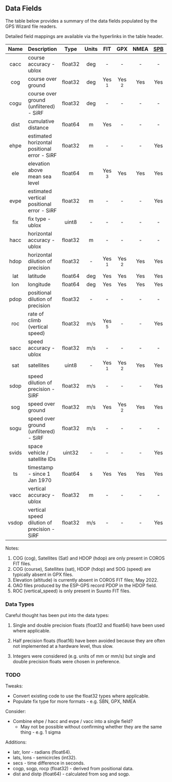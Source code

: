 ## Data Fields

The table below provides a summary of the data fields populated by the GPS Wizard file readers.

Detailed field mappings are available via the hyperlinks in the table header.

| Name | Description                           | Type | Units   | FIT              | GPX              | NMEA | [SPB](formats/sbp.md) | [SBN](formats/sbn.md) | [OAO](formats/oao.md) | [UBX](formats/ubx.md) |
| :---------: | :------------------------------------- | :-------: | :----: | :----: | :----: | :----: | :----: | :----: | :----: | :----: |
| cacc      | course accuracy - ublox               | float32 | deg | -                | -                | -    | -    | -    | Yes  | Yes  |
| cog       | course over ground                    | float32 | deg | Yes <sup>1</sup> | Yes <sup>2</sup> | Yes  | Yes  | Yes  | Yes  | Yes  |
| cogu     | course over ground (unfiltered) - SiRF | float32 | deg | -                | -                | -    | -    | Yes  | -    | -    |
| dist      | cumulative distance              | float64 | m      | Yes              | -                | -    | -    | -    | -    | -    |
| ehpe      | estimated horizontal positional error - SiRF | float32 | m      | -                | -                | -    | Yes  | Yes  | -    | -    |
| ele       | elevation above mean sea level        | float64 | m      | Yes <sup>3</sup> | Yes              | Yes  | Yes  | Yes  | Yes  | Yes  |
| evpe      | estimated vertical positional error - SiRF | float32 | m      | -                | -                | -    | Yes  | Yes  | -    | -    |
| fix       | fix type - ublox                      | uint8 | -       | -                | -                | -    | -    | -    | Yes  | Yes  |
| hacc      | horizontal accuracy - ublox           | float32 | m      | -                | -                | -    | -    | -    | Yes  | Yes  |
| hdop      | horizontal dilution of precision      | float32 | -       | Yes <sup>1</sup> | Yes <sup>2</sup> | Yes  | Yes  | Yes  | Yes <sup>4</sup> | -    |
| lat       | latitude                              | float64 | deg | Yes              | Yes              | Yes  | Yes  | Yes  | Yes  | Yes  |
| lon       | longitude                             | float64 | deg | Yes              | Yes              | Yes  | Yes  | Yes  | Yes  | Yes  |
| pdop      | positional dilution of precision      | float32 | -       | -                | -                | -    | -    | -    | Yes <sup>4</sup> | Yes  |
| roc       | rate of climb (vertical speed)      | float32 | m/s    | Yes <sup>5</sup> | -                | -    | Yes  | Yes  | -    | Yes  |
| sacc      | speed accuracy - ublox                | float32 | m/s    | -                | -                | -    | -    | -    | Yes  | Yes  |
| sat       | satellites                            | uint8 | -       | Yes <sup>1</sup> | Yes <sup>2</sup> | Yes  | Yes  | Yes  | Yes  | Yes  |
| sdop      | speed dilution of precision - SiRF    | float32 | m/s    | -                | -                | -    | Yes  | Yes  | -    | -    |
| sog       | speed over ground                     | float32 | m/s    | Yes              | Yes <sup>2</sup> | Yes  | Yes  | Yes  | Yes  | Yes  |
| sogu     | speed over ground (unfiltered) - SiRF | float32 | m/s    | -                | -                | -    | -    | Yes  | -    | -    |
| svids    | space vehicle / satellite IDs         | uint32 | -       | -                | -                | -    | Yes  | Yes  | -    | -    |
| ts | timestamp - since 1 Jan 1970 | float64 | s | Yes              | Yes              | Yes  | Yes  | Yes  | Yes  | Yes  |
| vacc      | vertical accuracy - ublox             | float32 | m      | -                | -                | -    | -    | -    | Yes  | Yes  |
| vsdop     | vertical speed dilution of precision - SiRF | float32 | m/s    | -                | -                | -    | Yes  | Yes  | -    | -    |

Notes:

1. COG (cog), Satellites (Sat) and HDOP (hdop) are only present in COROS FIT files.
2. COG (course), Satellites (sat), HDOP (hdop) and SOG (speed) are typically absent in GPX files.
3. Elevation (altitude) is currently absent in COROS FIT files; May 2022.
4. OAO files produced by the ESP-GPS record PDOP in the HDOP field.
5. ROC (vertical_speed) is only present in Suunto FIT files.



### Data Types

Careful thought has been put into the data types:

1. Single and double precision floats (float32 and float64) have been used where applicable.

2. Half precision floats (float16) have been avoided because they are often not implemented at a hardware level, thus slow.

3. Integers were considered (e.g. units of mm or mm/s) but single and double precision floats were chosen in preference.



### TODO

Tweaks:

- Convert existing code to use the float32 types where applicable.
- Populate fix type for more formats - e.g. SBN, GPX, NMEA

Consider:

- Combine ehpe / hacc and evpe / vacc into a single field?
  - May not be possible without confirming whether they are the same thing - e.g. 1 sigma

Additions:

- latr, lonr - radians (float64).
- lats, lons - semicircles (int32).
- secs - time difference in seconds.
- cogp, sogp, rocp (float32) - derived from positional data.
- dist and distp (float64) - calculated from sog and sogp.

